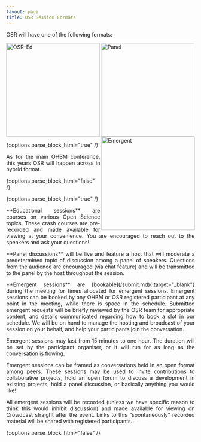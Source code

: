 ```yaml
---
layout: page
title: OSR Session Formats
---
```


OSR will have one of the following formats: 

[<img align="left" src="../img/educational_geg.svg" height="250" alt="OSR-Ed">](#educational)
[<img align="center" src="../img/panel_geg.svg" height="250" alt="Panel">](#panel)
[<img align="right" src="../img/emergent_geg.svg" height="250" alt="Emergent">](#emergent)

{::options parse_block_html="true" /}
<p align="justify">
As for the main OHBM conference, this years OSR will happen across in hybrid format.
</p>
{::options parse_block_html="false" /}

<div id='educational'></div>


{::options parse_block_html="true" /}
<p align="justify">**Educational sessions** are courses on various Open Science topics. These crash courses are pre-recorded and made available for viewing at your convenience. You are encouraged to reach out to the speakers and ask your questions!
</p>

<div id='panel'></div>


<p align="justify">**Panel discussions** will be live and feature a host that will moderate a predetermined topic of discussion among a panel of speakers. Questions from the audience are encouraged (via chat feature) and will be transmitted to the panel by the host throughout the session.</p>

<div id='emergent'></div>


<p align="justify">**Emergent sessions** are [bookable](/submit.md){:target="_blank"} during the meeting for times allocated for emergent sessions. Emergent sessions can be booked by any OHBM or OSR registered participant at any point in the meeting, while there is space in the schedule. Submitted emergent requests will be briefly reviewed by the OSR team for appropriate content, and details communicated regarding how to book a slot in our schedule. We will be on hand to manage the hosting and broadcast of your session on your behalf, and help your participants join the conversation.</p>
<p align="justify">Emergent sessions may last from 15 minutes to one hour. The duration will be set by the participant organiser, or it will run for as long as the conversation is flowing.</p>
<p align="justify">Emergent sessions can be framed as conversations held in an open format among peers. These sessions may be used to invite contributions to collaborative projects, hold an open forum to discuss a development in existing projects, hold a panel discussion, or basically anything you would like!</p>
<p align="justify">All emergent sessions will be recorded (unless we have specific reason to think this would inhibit discussion) and made available for viewing on Crowdcast straight after the event. Links to this “spontaneously” recorded material will be shared with registered participants.
</p>
{::options parse_block_html="false" /}
